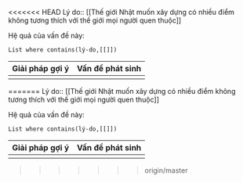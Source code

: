 <<<<<<< HEAD
Lý do:: [[Thế giới Nhật muốn xây dựng có nhiều điểm không tương thích với thế giới mọi người quen thuộc]]

Hệ quả của vấn đề này:
```dataview
List where contains(lý-do,[[]])
```

| Giải pháp gợi ý | Vấn đề phát sinh |
| --------------- | ---------------- |
|                 |                  |
=======
Lý do:: [[Thế giới Nhật muốn xây dựng có nhiều điểm không tương thích với thế giới mọi người quen thuộc]]

Hệ quả của vấn đề này:
```dataview
List where contains(lý-do,[[]])
```

| Giải pháp gợi ý | Vấn đề phát sinh |
| --------------- | ---------------- |
|                 |                  |
>>>>>>> origin/master
